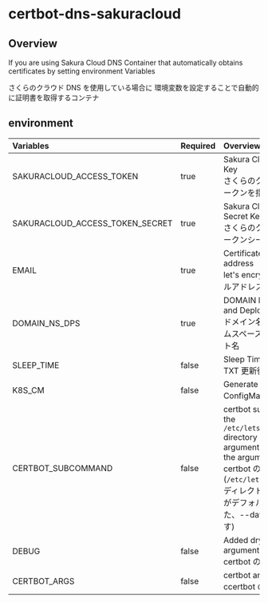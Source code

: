 # certbot-dns-sakuracloud

## Overview

If you are using Sakura Cloud DNS
Container that automatically obtains certificates by setting environment Variables

さくらのクラウド DNS を使用している場合に
環境変数を設定することで自動的に証明書を取得するコンテナ

## environment

| Variables                       | Required | Overview                                                                                                                                                                                                                                                                                                                              | Reference                                                                         |
| :------------------------------ | :------- | :------------------------------------------------------------------------------------------------------------------------------------------------------------------------------------------------------------------------------------------------------------------------------------------------------------------------------------ | --------------------------------------------------------------------------------- |
| SAKURACLOUD_ACCESS_TOKEN        | true     | Sakura Cloud DNS Access Token Key <br /> さくらのクラウド DNS のアクセストークンを指定                                                                                                                                                                                                                                                | sakura-cloud                                                                      |
| SAKURACLOUD_ACCESS_TOKEN_SECRET | true     | Sakura Cloud DNS Access Token Secret Key <br /> さくらのクラウド DNS のアクセストークンシークレットを指定                                                                                                                                                                                                                             | sakura-cloud                                                                      |
| EMAIL                           | true     | Certificate management email address 　<br /> let's encrypt へ登録する管理用メールアドレス                                                                                                                                                                                                                                            | admin@example.com                                                                 |
| DOMAIN_NS_DPS                   | true     | DOMAIN Name and NameSpace and Deployment Name <br /> ドメイン名:k8s ネームスペース:ネームスペースに存在するデプロイメント名                                                                                                                                                                                                           | `example.com:example-space:nginx-deploy example.com2:example2-space:nginx-deploy` |
| SLEEP_TIME                      | false    | Sleep Time <br /> TXT 更新後の停止する時間                                                                                                                                                                                                                                                                                            | 120(Default)                                                                      |
| K8S_CM                          | false    | Generate kubernetes ConfigMap <br /> ConfigMap を生成するかどうか                                                                                                                                                                                                                                                                     | Y(Default) or N                                                                   |
| CERTBOT_SUBCOMMAND              | false    | certbot subcommand arguments(If the `/etc/letsencrypt/live/${DOMAIN}` directory exists, `renew` is the default argument. Also add --days 30 to the argument) <br /> certbot のサブコマンド引数(`/etc/letsencrypt/live/\${DOMAIN}`ディレクトリが存在する場合は `renew` がデフォルト引数になります。また、--days 30 を引数に追加します) | certonly or renew(Default)                                                        |
| DEBUG                           | false    | Added dry-run to certbot argument <br /> certbot の引数に dry-run を追加                                                                                                                                                                                                                                                              | N(Default)                                                                        |
| CERTBOT_ARGS                    | false    | certbot arguments <br /> ccertbot の引数                                                                                                                                                                                                                                                                                              | --arg(Default "")                                                                 |
